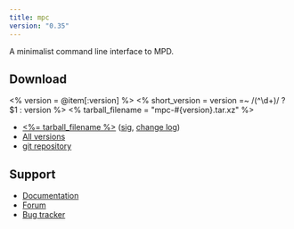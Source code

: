 ```yaml
---
title: mpc
version: "0.35"
---
```


A minimalist command line interface to MPD.

## Download

<% version = @item[:version] %>
<% short_version = version =~ /(^\d+)/ ? $1 : version %>
<% tarball_filename = "mpc-#{version}.tar.xz" %>

- [<%= tarball_filename %>](/download/mpc/<%=short_version%>/<%=tarball_filename%>)
  ([sig](/download/mpc/<%=short_version%>/<%=tarball_filename%>.sig),
  [change log](https://raw.githubusercontent.com/MusicPlayerDaemon/mpc/v<%=version%>/NEWS))
- [All versions](/download/mpc/)
- [git repository](https://github.com/MusicPlayerDaemon/mpc)

## Support

- [Documentation](/doc/mpc/html/)
- [Forum](https://forum.musicpd.org/viewforum.php?f=12)
- [Bug tracker](https://github.com/MusicPlayerDaemon/mpc/issues)
